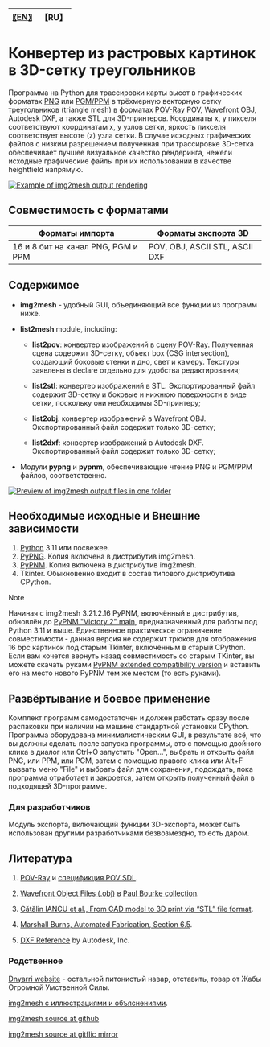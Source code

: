 
| [〖EN〗](README.md) | 【RU】 |
| ---- | ---- |

# Конвертер из растровых картинок в 3D-сетку треугольников  

Программа на Python для трассировки карты высот в графических форматах [PNG](http://www.libpng.org/pub/png/) или [PGM/PPM](https://dnyarri.github.io/pypnm.html) в трёхмерную векторную сетку треугольников (triangle mesh) в форматах [POV-Ray](https://www.povray.org/) POV, Wavefront OBJ, Autodesk DXF, а также STL для 3D-принтеров. Координаты x, y пикселя соответствуют координатам x, y узлов сетки, яркость пикселя соответствует высоте (z) узла сетки. В случае исходных графических файлов с низким разрешением полученная при трассировке 3D-сетка обеспечивает лучшее визуальное качество рендеринга, нежели исходные графические файлы при их использовании в качестве heightfield напрямую.  

[![Example of img2mesh output rendering](https://dnyarri.github.io/imgmesh/640/img2mesh.png "Example of img2mesh output rendering")](https://dnyarri.github.io/img2mesh.html)

## Совместимость с форматами

| Форматы импорта | Форматы экспорта 3D |
| ------ | ------ |
| 16 и 8 бит на канал PNG, PGM и PPM  | POV, OBJ, ASCII STL, ASCII DXF |

## Содержимое

- **img2mesh** - удобный GUI, объединяющий все функции из программ ниже.

- **list2mesh** module, including:

  - **list2pov**: конвертер изображений в сцену POV-Ray. Полученная сцена содержит 3D-сетку, объект box (CSG intersection), создающий боковые стенки и дно, свет и камеру. Текстуры заявлены в declare отдельно для удобства редактирования;

  - **list2stl**: конвертер изображений в STL. Экспортированный файл содержит 3D-сетку и боковые и нижнюю поверхности в виде сетки, поскольку они необходимы 3D-принтеру;

  - **list2obj**: конвертер изображений в Wavefront OBJ. Экспортированный файл содержит только 3D-сетку;

  - **list2dxf**: конвертер изображений в Autodesk DXF. Экспортированный файл содержит только 3D-сетку;

- Модули **pypng** и **pypnm**, обеспечивающие чтение PNG и PGM/PPM файлов, соответственно.

[![Preview of img2mesh output files in one folder](https://dnyarri.github.io/imgmesh/printscreen.png "Preview of img2mesh output files in one folder")](https://dnyarri.github.io/img2mesh.html)

## Необходимые исходные и Внешние зависимости

1. [Python](https://www.python.org/) 3.11 или посвежее.
2. [PyPNG](https://gitlab.com/drj11/pypng). Копия включена в дистрибутив img2mesh.
3. [PyPNM](https://pypi.org/project/PyPNM/). Копия включена в дистрибутив img2mesh.
4. Tkinter. Обыкновенно входит в состав типового дистрибутива CPython.

> [!NOTE]
> Начиная с img2mesh 3.21.2.16 PyPNM, включённый в дистрибутив, обновлён до [PyPNM "Victory 2" main](https://github.com/Dnyarri/PyPNM), предназначенный для работы под Python 3.11 и выше. Единственное практическое ограничение совместимости - данная версия не содержит трюков для отображения 16 bpc картинок под старым Tkinter, включённым в старый CPython. Если вам хочется вернуть назад совместимость со старым TKinter, вы можете скачать руками [PyPNM extended compatibility version](https://github.com/Dnyarri/PyPNM/tree/py34) и вставить его на место нового PyPNM тем же местом (то есть руками).

## Развёртывание и боевое применение

Комплект программ самодостаточен и должен работать сразу после распаковки при наличии на машине стандартной установки CPython. Программа оборудована минималистическим GUI, в результате всё, что вы должны сделать после запуска программы, это с помощью двойного клика в диалог или Ctrl+O запустить "Open...", выбрать и открыть файл PNG, или PPM, или PGM, затем с помощью правого клика или Alt+F вызвать меню "File" и выбрать файл для сохранения, подождать, пока программа отработает и закроется, затем открыть полученный файл в подходящей 3D-программе.

### Для разработчиков

Модуль экспорта, включающий функции 3D-экспорта, может быть использован другими разработчиками безвозмездно, то есть даром.

## Литература

1. [POV-Ray](https://www.povray.org/) и [спецификция POV SDL](https://www.povray.org/documentation/3.7.0/).

2. [Wavefront Object Files (.obj)](https://paulbourke.net/dataformats/obj/obj_spec.pdf) в [Paul Bourke collection](https://paulbourke.net/dataformats/).

3. [Cătălin IANCU et al., From CAD model to 3D print via “STL” file format](https://www.utgjiu.ro/rev_mec/mecanica/pdf/2010-01/13_Catalin%20Iancu.pdf).

4. [Marshall Burns, Automated Fabrication, Section 6.5](https://www.fabbers.com/tech/STL_Format).

5. [DXF Reference](https://images.autodesk.com/adsk/files/autocad_2012_pdf_dxf-reference_enu.pdf) by Autodesk, Inc.

### Родственное

[Dnyarri website](https://dnyarri.github.io) - остальной питонистый навар, отставить, товар от Жабы Огромной Умственной Силы.

[img2mesh с иллюстрациями и объяснениями](https://dnyarri.github.io/img2mesh.html).

[img2mesh source at github](https://github.com/Dnyarri/img2mesh)

[img2mesh source at gitflic mirror](https://gitflic.ru/project/dnyarri/img2mesh)
